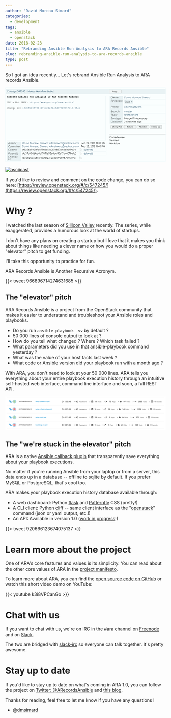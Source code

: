 ```yaml
---
author: "David Moreau Simard"
categories:
  - development
tags:
  - ansible
  - openstack
date: 2018-02-23
title: "Rebranding Ansible Run Analysis to ARA Records Ansible"
slug: rebranding-ansible-run-analysis-to-ara-records-ansible
type: post
---
```


So I got an idea recently... Let's rebrand Ansible Run Analysis to ARA records
Ansible.

![review](gnu-is-not-unix.png)

[![asciicast](https://asciinema.org/a/164917.png)](https://asciinema.org/a/164917)

If you'd like to review and comment on the code change, you can do
so here: [https://review.openstack.org/#/c/547245/](https://review.openstack.org/#/c/547245/).

# Why ?

I watched the last season of [Sillicon Valley](https://www.hbo.com/silicon-valley) recently.
The series, while exaggerated, provides a humorous look at the world of startups.

I don't have any plans on creating a startup but I love that it makes you think
about things like needing a clever name or how you would do a proper "elevator"
pitch to get funding.

I'll take this opportunity to practice for fun.

ARA Records Ansible is Another Recursive Acronym.

{{< tweet 966896714274631685 >}}

## The "elevator" pitch

ARA Records Ansible is a project from the OpenStack community that makes it
easier to understand and troubleshoot your Ansible roles and playbooks.

- Do you run ``ansible-playbook -vv`` by default ?
- 50 000 lines of console output to look at ?
- How do you tell what changed ? Where ? Which task failed ?
- What parameters did you use in that ansible-playbook command yesterday ?
- What was the value of your host facts last week ?
- What code or Ansible version did your playbook run with a month ago ?

With ARA, you don't need to look at your 50 000 lines.
ARA tells you everything about your entire playbook execution history through an
intuitive self-hosted web interface, command line interface and soon, a full REST API.

![ara reports](ara-reports.png)

## The "we're stuck in the elevator" pitch

ARA is a native [Ansible callback plugin](http://docs.ansible.com/ansible/devel/plugins/callback.html)
that transparently save everything about your playbook executions.

No matter if you're running Ansible from your laptop or from a server, this data
ends up in a database -- offline to sqlite by default.
If you prefer MySQL or PostgreSQL, that's cool too.

ARA makes your playbook execution history database available through:

- A web dashboard: Python [flask](http://flask.pocoo.org/) and [Patternfly](http://www.patternfly.org/) CSS (pretty!)
- A CLI client: Python [cliff](https://github.com/openstack/cliff) -- same client interface as the "[openstack](https://docs.openstack.org/python-openstackclient/latest/)" command (json or yaml output, etc.!)
- An API: Available in version 1.0 ([work in progress](https://dmsimard.com/categories/ara/)!)

{{< tweet 920666123674075137 >}}

# Learn more about the project

One of ARA's core features and values is its simplicity.
You can read about the other core values of ARA in the [project manifesto](https://ara.readthedocs.io/en/latest/manifesto.html).

To learn more about ARA, you can find the [open source code on GitHub](https://github.com/ansible-community/ara) or
watch this short video demo on YouTube:

{{< youtube k3i8VPCanGo >}}

# Chat with us

If you want to chat with us, we're on IRC in the #ara channel on [Freenode](https://webchat.freenode.net/)
and on [Slack](https://join.slack.com/t/ara-community/shared_invite/MjMxNzI4ODAxMDQxLTE1MDM4MDEzMTEtNzU1NTUwMTcyOQ).

The two are bridged with [slack-irc](https://github.com/ekmartin/slack-irc) so
everyone can talk together. It's pretty awesome.

# Stay up to date

If you'd like to stay up to date on what's coming in ARA 1.0, you can follow
the project on [Twitter: @ARecordsAnsible](https://twitter.com/ARecordsAnsible)
and [this blog](https://dmsimard.com/categories/ara/).

Thanks for reading, feel free to let me know if you have any questions !

- [@dmsimard](https://twitter.com/dmsimard)
